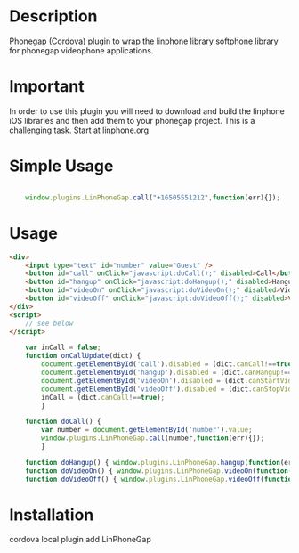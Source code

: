 
Description
===========
Phonegap (Cordova) plugin to wrap the linphone library softphone library for phonegap videophone applications.


Important
=========
In order to use this plugin you will need to download and build the linphone iOS libraries and then add them to your phonegap project. This is a challenging task. Start at linphone.org


Simple Usage
=====

```javascript

    window.plugins.LinPhoneGap.call("+16505551212",function(err){});

```

Usage
=====

```html
<div>
    <input type="text" id="number" value="Guest" />
    <button id="call" onClick="javascript:doCall();" disabled>Call</button>
    <button id="hangup" onClick="javascript:doHangup();" disabled>Hangup</button>
    <button id="videoOn" onClick="javascript:doVideoOn();" disabled>Video On</button>
    <button id="videoOff" onClick="javascript:doVideoOff();" disabled>Video Off</button>
</div>
<script>
    // see below
</script>
```
```javascript
    var inCall = false;
    function onCallUpdate(dict) {
        document.getElementById('call').disabled = (dict.canCall!==true);
        document.getElementById('hangup').disabled = (dict.canHangup!==true);
        document.getElementById('videoOn').disabled = (dict.canStartVideo!==true);
        document.getElementById('videoOff').disabled = (dict.canStopVideo!==true);
        inCall = (dict.canCall!==true);
        }

    function doCall() {
        var number = document.getElementById('number').value;
        window.plugins.LinPhoneGap.call(number,function(err){});
        }

    function doHangup() { window.plugins.LinPhoneGap.hangup(function(err){}); }
    function doVideoOn() { window.plugins.LinPhoneGap.videoOn(function(err){}); }
    function doVideoOff() { window.plugins.LinPhoneGap.videoOff(function(err){}); }
```

Installation
============
cordova local plugin add LinPhoneGap


